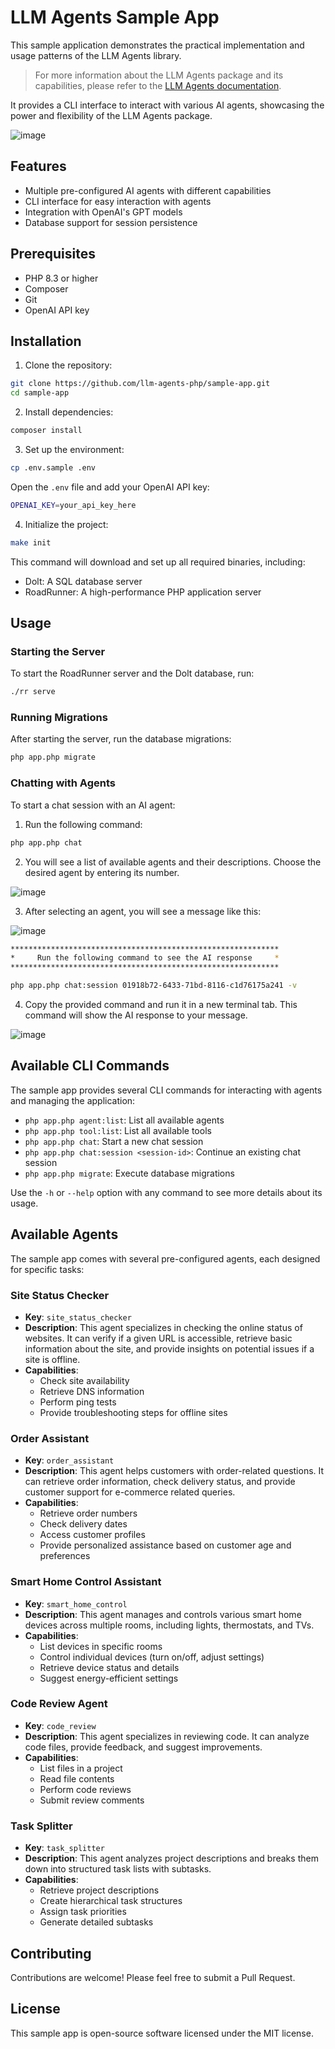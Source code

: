 # LLM Agents Sample App

This sample application demonstrates the practical implementation and usage patterns of the LLM Agents library.

> For more information about the LLM Agents package and its capabilities, please refer to
> the [LLM Agents documentation](https://github.com/llm-agents-php/agents).

It provides a CLI interface to interact with various AI agents, showcasing the power and flexibility of the LLM Agents
package.

![image](https://github.com/user-attachments/assets/53104067-d3df-4983-8a59-435708f2b70c)

## Features

- Multiple pre-configured AI agents with different capabilities
- CLI interface for easy interaction with agents
- Integration with OpenAI's GPT models
- Database support for session persistence

## Prerequisites

- PHP 8.3 or higher
- Composer
- Git
- OpenAI API key

## Installation

1. Clone the repository:

```bash
git clone https://github.com/llm-agents-php/sample-app.git
cd sample-app
```

2. Install dependencies:

```bash
composer install
```

3. Set up the environment:

```bash
cp .env.sample .env
```

Open the `.env` file and add your OpenAI API key:

```bash
OPENAI_KEY=your_api_key_here
```

4. Initialize the project:

```bash
make init
```

This command will download and set up all required binaries, including:

- Dolt: A SQL database server
- RoadRunner: A high-performance PHP application server

## Usage

### Starting the Server

To start the RoadRunner server and the Dolt database, run:

```bash
./rr serve
```

### Running Migrations

After starting the server, run the database migrations:

```bash
php app.php migrate
```

### Chatting with Agents

To start a chat session with an AI agent:

1. Run the following command:

```bash
php app.php chat
```

2. You will see a list of available agents and their descriptions. Choose the desired agent by entering its number.

![image](https://github.com/user-attachments/assets/3cd223a8-3ab0-4879-9e85-83539c93003f)

3. After selecting an agent, you will see a message like this:

![image](https://github.com/user-attachments/assets/0d18ca6c-9ee9-4942-b383-fc42abf18bc7)

```bash
************************************************************
*     Run the following command to see the AI response     *
************************************************************

php app.php chat:session 01918b72-6433-71bd-8116-c1d76175a241 -v
```

4. Copy the provided command and run it in a new terminal tab. This command will show the AI response to your message.

![image](https://github.com/user-attachments/assets/1dfdfdd1-f69d-44af-afb2-807f9fa2da84)

## Available CLI Commands

The sample app provides several CLI commands for interacting with agents and managing the application:

- `php app.php agent:list`: List all available agents
- `php app.php tool:list`: List all available tools
- `php app.php chat`: Start a new chat session
- `php app.php chat:session <session-id>`: Continue an existing chat session
- `php app.php migrate`: Execute database migrations

Use the `-h` or `--help` option with any command to see more details about its usage.

## Available Agents

The sample app comes with several pre-configured agents, each designed for specific tasks:

### Site Status Checker

- **Key**: `site_status_checker`
- **Description**: This agent specializes in checking the online status of websites. It can verify if a given URL is
  accessible, retrieve basic information about the site, and provide insights on potential issues if a site is
  offline.
- **Capabilities**:
    - Check site availability
    - Retrieve DNS information
    - Perform ping tests
    - Provide troubleshooting steps for offline sites

### Order Assistant

- **Key**: `order_assistant`
- **Description**: This agent helps customers with order-related questions. It can retrieve order information, check
  delivery status, and provide customer support for e-commerce related queries.
- **Capabilities**:
    - Retrieve order numbers
    - Check delivery dates
    - Access customer profiles
    - Provide personalized assistance based on customer age and preferences

### Smart Home Control Assistant

- **Key**: `smart_home_control`
- **Description**: This agent manages and controls various smart home devices across multiple rooms, including
  lights, thermostats, and TVs.
- **Capabilities**:
    - List devices in specific rooms
    - Control individual devices (turn on/off, adjust settings)
    - Retrieve device status and details
    - Suggest energy-efficient settings

### Code Review Agent

- **Key**: `code_review`
- **Description**: This agent specializes in reviewing code. It can analyze code files, provide feedback, and
  suggest improvements.
- **Capabilities**:
    - List files in a project
    - Read file contents
    - Perform code reviews
    - Submit review comments

### Task Splitter

- **Key**: `task_splitter`
- **Description**: This agent analyzes project descriptions and breaks them down into structured task lists with
  subtasks.
- **Capabilities**:
    - Retrieve project descriptions
    - Create hierarchical task structures
    - Assign task priorities
    - Generate detailed subtasks

## Contributing

Contributions are welcome! Please feel free to submit a Pull Request.

## License

This sample app is open-source software licensed under the MIT license.
